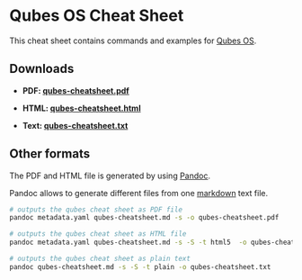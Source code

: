 # Qubes OS Cheat Sheet

This cheat sheet contains commands and examples for [Qubes OS](https://www.qubes-os.org/).

## Downloads

- **PDF: [qubes-cheatsheet.pdf](https://github.com/Jeeppler/qubes-cheatsheet/raw/master/qubes-cheatsheet.pdf)**

- **HTML: [qubes-cheatsheet.html](https://github.com/Jeeppler/qubes-cheatsheet/raw/master/qubes-cheatsheet.html)**

- **Text: [qubes-cheatsheet.txt](https://github.com/Jeeppler/qubes-cheatsheet/raw/master/qubes-cheatsheet.txt)**

## Other formats

The PDF and HTML file is generated by using [Pandoc](http://pandoc.org/).

Pandoc allows to generate different files from one [markdown](http://daringfireball.net/projects/markdown/) text file.


```bash
# outputs the qubes cheat sheet as PDF file
pandoc metadata.yaml qubes-cheatsheet.md -s -o qubes-cheatsheet.pdf

# outputs the qubes cheat sheet as HTML file
pandoc metadata.yaml qubes-cheatsheet.md -s -S -t html5  -o qubes-cheatsheet.html

# outputs the qubes cheat sheet as plain text
pandoc qubes-cheatsheet.md -s -S -t plain -o qubes-cheatsheet.txt
```
